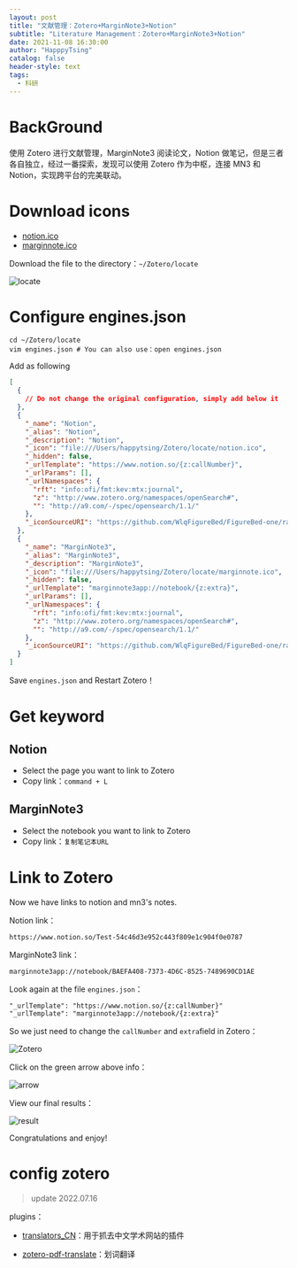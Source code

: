 ```yaml
---
layout: post
title: "文献管理：Zotero+MarginNote3+Notion"
subtitle: "Literature Management：Zotero+MarginNote3+Notion"
date: 2021-11-08 16:30:00
author: "HapppyTsing"
catalog: false
header-style: text
tags:
  - 科研
---
```


# BackGround

使用 Zotero 进行文献管理，MarginNote3 阅读论文，Notion 做笔记，但是三者各自独立，经过一番探索，发现可以使用 Zotero 作为中枢，连接 MN3 和 Notion，实现跨平台的完美联动。

# Download icons

- [notion.ico](https://github.com/WlqFigureBed/FigureBed-one/raw/master/img/202111081503427.ico)
- [marginnote.ico](https://github.com/WlqFigureBed/FigureBed-one/raw/master/img/202111081459879.ico)

Download the file to the directory：`~/Zotero/locate`

![locate](https://happytsing-figure-bed.oss-cn-hangzhou.aliyuncs.com/zotero_mn3_notion/202111081621710.png)

# Configure engines.json

```shell
cd ~/Zotero/locate
vim engines.json # You can also use：open engines.json
```

Add as following

```json
[
  {
    // Do not change the original configuration, simply add below it
  },
  {
    "_name": "Notion",
    "_alias": "Notion",
    "_description": "Notion",
    "_icon": "file:///Users/happytsing/Zotero/locate/notion.ico",
    "_hidden": false,
    "_urlTemplate": "https://www.notion.so/{z:callNumber}",
    "_urlParams": [],
    "_urlNamespaces": {
      "rft": "info:ofi/fmt:kev:mtx:journal",
      "z": "http://www.zotero.org/namespaces/openSearch#",
      "": "http://a9.com/-/spec/opensearch/1.1/"
    },
    "_iconSourceURI": "https://github.com/WlqFigureBed/FigureBed-one/raw/master/img/202111081503427.ico"
  },
  {
    "_name": "MarginNote3",
    "_alias": "MarginNote3",
    "_description": "MarginNote3",
    "_icon": "file:///Users/happytsing/Zotero/locate/marginnote.ico",
    "_hidden": false,
    "_urlTemplate": "marginnote3app://notebook/{z:extra}",
    "_urlParams": [],
    "_urlNamespaces": {
      "rft": "info:ofi/fmt:kev:mtx:journal",
      "z": "http://www.zotero.org/namespaces/openSearch#",
      "": "http://a9.com/-/spec/opensearch/1.1/"
    },
    "_iconSourceURI": "https://github.com/WlqFigureBed/FigureBed-one/raw/master/img/202111081459879.ico"
  }
]
```

Save `engines.json` and Restart Zotero！

# Get keyword

## Notion

- Select the page you want to link to Zotero
- Copy link：`command + L`

## MarginNote3

- Select the notebook you want to link to Zotero
- Copy link：`复制笔记本URL`

# Link to Zotero

Now we have links to notion and mn3's notes.

Notion link：

```shell
https://www.notion.so/Test-54c46d3e952c443f809e1c904f0e0787
```

MarginNote3 link：

```shell
marginnote3app://notebook/BAEFA408-7373-4D6C-8525-7489690CD1AE
```

Look again at the file `engines.json`：

```shell
"_urlTemplate": "https://www.notion.so/{z:callNumber}"
"_urlTemplate": "marginnote3app://notebook/{z:extra}"
```

So we just need to change the `callNumber` and `extra`field in Zotero：

![Zotero](https://happytsing-figure-bed.oss-cn-hangzhou.aliyuncs.com/zotero_mn3_notion/202111081551724.png)

Click on the green arrow above info：

![arrow](https://happytsing-figure-bed.oss-cn-hangzhou.aliyuncs.com/zotero_mn3_notion/202111081558429.png)

View our final results：

![result](https://happytsing-figure-bed.oss-cn-hangzhou.aliyuncs.com/zotero_mn3_notion/202111081600550.png)

Congratulations and enjoy!

# config zotero

> update 2022.07.16

plugins：

- [translators_CN](https://github.com/l0o0/translators_CN)：用于抓去中文学术网站的插件

- [zotero-pdf-translate](https://github.com/windingwind/zotero-pdf-translate)：划词翻译
